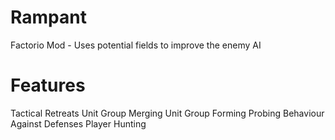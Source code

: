 # Rampant
Factorio Mod - Uses potential fields to improve the enemy AI

# Features

Tactical Retreats
Unit Group Merging
Unit Group Forming
Probing Behaviour Against Defenses
Player Hunting


